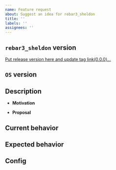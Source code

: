 ```yaml
---
name: Feature request
about: Suggest an idea for rebar3_sheldon
title: ''
labels: ''
assignees: ''
---
```


## `rebar3_sheldon` version
[Put release version here and update tag link(0.0.0)...](https://github.com/vkatsuba/rebar3_sheldon.git)

## `OS` version
<!-- Put the `OS` version ... -->

## Description
* **Motivation**
<!-- (Optional)Describe motivation ... -->
* **Proposal**
<!-- (Optional)Describe proposal of the solution ... -->

## Current behavior
<!-- (Optional)Describe current behavior ... -->

## Expected behavior
<!-- (Optional)Describe expected behavior ... -->

## Config
<!-- (Optional)Put configuration ... -->
